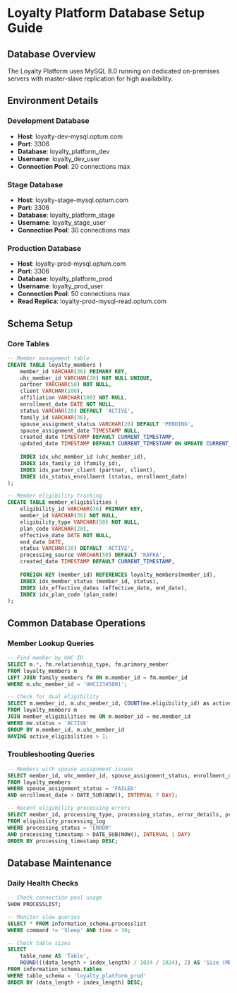 # Loyalty Platform Database Setup Guide

## Database Overview
The Loyalty Platform uses MySQL 8.0 running on dedicated on-premises servers with master-slave replication for high availability.

## Environment Details

### Development Database
- **Host**: loyalty-dev-mysql.optum.com
- **Port**: 3306
- **Database**: loyalty_platform_dev
- **Username**: loyalty_dev_user
- **Connection Pool**: 20 connections max

### Stage Database
- **Host**: loyalty-stage-mysql.optum.com  
- **Port**: 3306
- **Database**: loyalty_platform_stage
- **Username**: loyalty_stage_user
- **Connection Pool**: 30 connections max

### Production Database
- **Host**: loyalty-prod-mysql.optum.com
- **Port**: 3306  
- **Database**: loyalty_platform_prod
- **Username**: loyalty_prod_user
- **Connection Pool**: 50 connections max
- **Read Replica**: loyalty-prod-mysql-read.optum.com

## Schema Setup

### Core Tables
```sql
-- Member management table
CREATE TABLE loyalty_members (
    member_id VARCHAR(36) PRIMARY KEY,
    uhc_member_id VARCHAR(20) NOT NULL UNIQUE,
    partner VARCHAR(50) NOT NULL,
    client VARCHAR(100),
    affiliation VARCHAR(100) NOT NULL,
    enrollment_date DATE NOT NULL,
    status VARCHAR(20) DEFAULT 'ACTIVE',
    family_id VARCHAR(36),
    spouse_assignment_status VARCHAR(20) DEFAULT 'PENDING',
    spouse_assignment_date TIMESTAMP NULL,
    created_date TIMESTAMP DEFAULT CURRENT_TIMESTAMP,
    updated_date TIMESTAMP DEFAULT CURRENT_TIMESTAMP ON UPDATE CURRENT_TIMESTAMP,
    
    INDEX idx_uhc_member_id (uhc_member_id),
    INDEX idx_family_id (family_id),
    INDEX idx_partner_client (partner, client),
    INDEX idx_status_enrollment (status, enrollment_date)
);

-- Member eligibility tracking
CREATE TABLE member_eligibilities (
    eligibility_id VARCHAR(36) PRIMARY KEY,
    member_id VARCHAR(36) NOT NULL,
    eligibility_type VARCHAR(50) NOT NULL,
    plan_code VARCHAR(20),
    effective_date DATE NOT NULL,
    end_date DATE,
    status VARCHAR(20) DEFAULT 'ACTIVE',
    processing_source VARCHAR(50) DEFAULT 'KAFKA',
    created_date TIMESTAMP DEFAULT CURRENT_TIMESTAMP,
    
    FOREIGN KEY (member_id) REFERENCES loyalty_members(member_id),
    INDEX idx_member_status (member_id, status),
    INDEX idx_effective_dates (effective_date, end_date),
    INDEX idx_plan_code (plan_code)
);
```

## Common Database Operations

### Member Lookup Queries
```sql
-- Find member by UHC ID
SELECT m.*, fm.relationship_type, fm.primary_member 
FROM loyalty_members m
LEFT JOIN family_members fm ON m.member_id = fm.member_id
WHERE m.uhc_member_id = 'UHC12345001';

-- Check for dual eligibility
SELECT m.member_id, m.uhc_member_id, COUNT(me.eligibility_id) as active_eligibilities
FROM loyalty_members m
JOIN member_eligibilities me ON m.member_id = me.member_id
WHERE me.status = 'ACTIVE'
GROUP BY m.member_id, m.uhc_member_id
HAVING active_eligibilities > 1;
```

### Troubleshooting Queries
```sql
-- Members with spouse assignment issues
SELECT member_id, uhc_member_id, spouse_assignment_status, enrollment_date
FROM loyalty_members 
WHERE spouse_assignment_status = 'FAILED'
AND enrollment_date > DATE_SUB(NOW(), INTERVAL 7 DAY);

-- Recent eligibility processing errors
SELECT member_id, processing_type, processing_status, error_details, processing_timestamp
FROM eligibility_processing_log
WHERE processing_status = 'ERROR'
AND processing_timestamp > DATE_SUB(NOW(), INTERVAL 1 DAY)
ORDER BY processing_timestamp DESC;
```

## Database Maintenance

### Daily Health Checks
```sql
-- Check connection pool usage
SHOW PROCESSLIST;

-- Monitor slow queries
SELECT * FROM information_schema.processlist 
WHERE command != 'Sleep' AND time > 30;

-- Check table sizes
SELECT 
    table_name AS 'Table',
    ROUND(((data_length + index_length) / 1024 / 1024), 2) AS 'Size (MB)'
FROM information_schema.tables 
WHERE table_schema = 'loyalty_platform_prod'
ORDER BY (data_length + index_length) DESC;
```